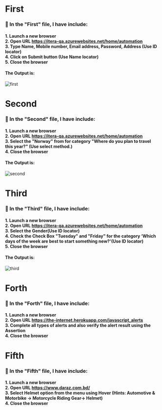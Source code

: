 # First
### 💫 In the "First" file, I have include:
#### 1. Launch a new browser<br>2. Open URL https://itera-qa.azurewebsites.net/home/automation<br>3. Type Name, Mobile number, Email address, Password, Address (Use ID locator)<br>4. Click on Submit button (Use Name locator)<br>5. Close the browser<br>

#### The Output is:
![first](https://user-images.githubusercontent.com/112747904/208155263-b7e5225e-6770-4ee3-9a53-27a184cabbaf.PNG)

# Second
### 💫 In the "Second" file, I have include:
#### 1. Launch a new browser<br>2. Open URL https://itera-qa.azurewebsites.net/home/automation<br>3. Select the "Norway" from for category "Where do you plan to travel this year?" (Use select method.)<br>4. Close the browser<br>

#### The Output is:
![second](https://user-images.githubusercontent.com/112747904/208156215-46a33d28-5b22-43ab-83ab-da103f099b2d.PNG)


# Third
### 💫 In the "Third" file, I have include:
#### 1. Launch a new browser<br>2. Open URL https://itera-qa.azurewebsites.net/home/automation<br>3. Select the Gender(Use ID locator)<br>4. Check the Check Box "Tuesday" and "Friday" for the category ‘Which days of the week are best to start something new?'(Use ID locator)<br>5. Close the browser<br>

#### The Output is:
![third](https://user-images.githubusercontent.com/112747904/208156234-bad149b5-3382-4701-985f-f1d5d0e92a86.PNG)


# Forth
### 💫 In the "Forth" file, I have include:
#### 1. Launch a new browser<br>2. Open URL https://the-internet.herokuapp.com/javascript_alerts<br>3. Complete all types of alerts and also verify the alert result using the Assertion<br>4. Close the browser
# Fifth
### 💫 In the "Fifth" file, I have include:
#### 1. Launch a new browser<br>2. Open URL https://www.daraz.com.bd/<br>3. Select Helmet option from the menu using Hover (Hints: Automotive & Motorbike -> Motorcycle Riding Gear-> Helmet)<br>4. Close the browser

